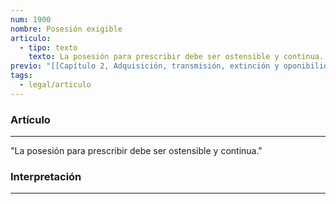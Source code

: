 ```yaml
---
num: 1900
nombre: Posesión exigible
articulo:
  - tipo: texto
    texto: La posesión para prescribir debe ser ostensible y continua.
previo: "[[Capítulo 2, Adquisición, transmisión, extinción y oponibilidad|Capítulo 2, Adquisición, transmisión, extinción y oponibilidad]]"
tags:
  - legal/articulo
---
```

### Artículo
---
"La posesión para prescribir debe ser ostensible y continua."

### Interpretación
---
